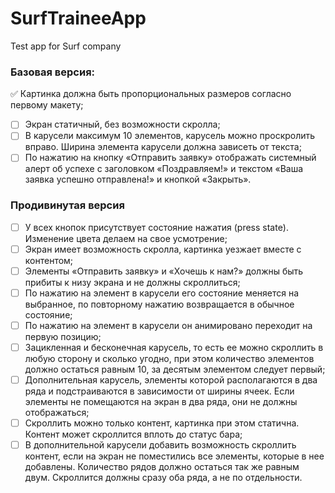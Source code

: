 # SurfTraineeApp
Test app for Surf company

### Базовая версия:
✅ Картинка должна быть пропорциональных размеров согласно первому макету;
- [ ] Экран статичный, без возможности скролла;
- [ ] В карусели максимум 10 элементов, карусель можно проскролить вправо. Ширина элемента карусели должна зависеть от текста;
- [ ] По нажатию на кнопку «Отправить заявку» отображать системный алерт об успехе с заголовком «Поздравляем!» и текстом «Ваша заявка успешно отправлена!» и кнопкой «Закрыть».

### Продивинутая версия
- [ ] У всех кнопок присутствует состояние нажатия (press state). Изменение цвета делаем на свое усмотрение;
- [ ] Экран имеет возможность скролла, картинка уезжает вместе с контентом;
- [ ] Элементы «Отправить заявку» и «Хочешь к нам?» должны быть прибиты к низу экрана и не должны скроллиться;
- [ ] По нажатию на элемент в карусели его состояние меняется на выбранное, по повторному нажатию возвращается в обычное состояние;
- [ ] По нажатию на элемент в карусели он анимировано переходит на первую позицию;
- [ ] Зацикленная и бесконечная карусель, то есть ее можно скроллить в любую сторону и сколько угодно, при этом количество элементов должно остаться равным 10, за десятым элементом следует первый;
- [ ] Дополнительная карусель, элементы которой располагаются в два ряда и подстраиваются в зависимости от ширины ячеек. Если элементы не помещаются на экран в два ряда, они не должны отображаться;
- [ ] Скроллить можно только контент, картинка при этом статична. Контент может скроллится вплоть до статус бара;
- [ ] В дополнительной карусели добавить возможность скроллить контент, если на экран не поместились все элементы, которые в нее добавлены. Количество рядов должно остаться так же равным двум. Скроллится должны сразу оба ряда, а не по отдельности.
